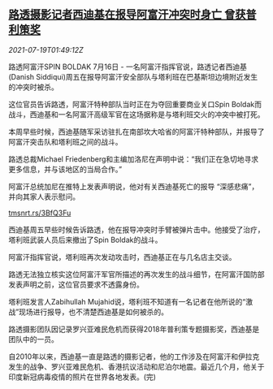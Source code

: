 <!--1626660064000-->
[路透摄影记者西迪基在报导阿富汗冲突时身亡 曾获普利策奖](https://cn.reuters.com/article/afghan-clash-reuters-journalist-0719-idCNKBS2EP03M)
------

<div><i>2021-07-19T01:49:12Z</i></div><p>路透阿富汗SPIN BOLDAK 7月16日 - 一名阿富汗指挥官说，路透记者西迪基(Danish Siddiqui)周五在报导阿富汗安全部队与塔利班在巴基斯坦边境附近发生的冲突时被杀。</p><p>这位官员告诉路透，阿富汗特种部队当时正在为夺回重要商业关口Spin Boldak而战斗，西迪基和一名阿富汗高级军官在这场据称是与塔利班交火的冲突中被打死。</p><p>本周早些时候，西迪基随军采访驻扎在南部坎大哈省的阿富汗特种部队，并报导了阿富汗突击队和塔利班之间的战斗。</p><p>路透总裁Michael Friedenberg和主编加洛尼在声明中说：“我们正在急切地寻求更多信息，并与该地区的当局合作。”</p><p>阿富汗总统加尼在推特上发表声明说，他对有关西迪基死亡的报导 “深感悲痛”，并向其家人表示慰问。</p><p><a href="https://tmsnrt.rs/3BfQ3Fu">tmsnrt.rs/3BfQ3Fu</a></p><p>西迪基周五早些时候告诉路透，他在报导冲突时手臂被弹片击中。他接受了治疗，塔利班武装人员后来撤出了Spin Boldak的战斗。</p><p>阿富汗指挥官说，塔利班再次发动攻击时，西迪基正在与几名店主交谈。</p><p>路透无法独立核实这位阿富汗军官所描述的再次发生的战斗细节，在阿富汗国防部发表声明之前，这位官员要求不透露身份。</p><p>塔利班发言人Zabihullah Mujahid说，塔利班不知道有一名记者在他所说的“激战”现场进行报导，也不清楚西迪基是如何被杀的。</p><p>路透摄影团队因记录罗兴亚难民危机而获得2018年普利策专题摄影奖，西迪基是团队中的一员。</p><p>自2010年以来，西迪基一直是路透的摄影记者，他的工作涉及在阿富汗和伊拉克发生的战争、罗兴亚难民危机、香港抗议活动和尼泊尔地震。最近几个月，他关于印度新冠病毒疫情的照片在世界各地发表。(完)</p>
